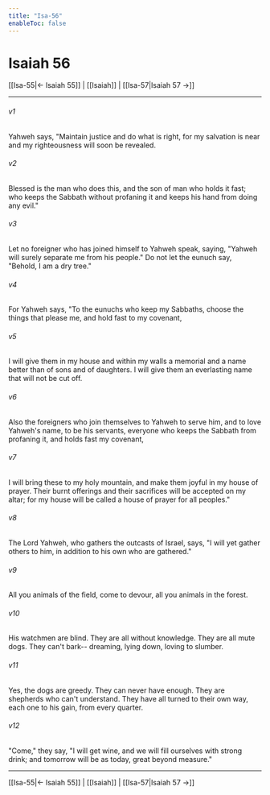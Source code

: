```yaml
---
title: "Isa-56"
enableToc: false
---
```

# Isaiah 56

[[Isa-55|← Isaiah 55]] | [[Isaiah]] | [[Isa-57|Isaiah 57 →]]
***



###### v1 
Yahweh says, "Maintain justice and do what is right, for my salvation is near and my righteousness will soon be revealed. 

###### v2 
Blessed is the man who does this, and the son of man who holds it fast; who keeps the Sabbath without profaning it and keeps his hand from doing any evil." 

###### v3 
Let no foreigner who has joined himself to Yahweh speak, saying, "Yahweh will surely separate me from his people." Do not let the eunuch say, "Behold, I am a dry tree." 

###### v4 
For Yahweh says, "To the eunuchs who keep my Sabbaths, choose the things that please me, and hold fast to my covenant, 

###### v5 
I will give them in my house and within my walls a memorial and a name better than of sons and of daughters. I will give them an everlasting name that will not be cut off. 

###### v6 
Also the foreigners who join themselves to Yahweh to serve him, and to love Yahweh's name, to be his servants, everyone who keeps the Sabbath from profaning it, and holds fast my covenant, 

###### v7 
I will bring these to my holy mountain, and make them joyful in my house of prayer. Their burnt offerings and their sacrifices will be accepted on my altar; for my house will be called a house of prayer for all peoples." 

###### v8 
The Lord Yahweh, who gathers the outcasts of Israel, says, "I will yet gather others to him, in addition to his own who are gathered." 

###### v9 
All you animals of the field, come to devour, all you animals in the forest. 

###### v10 
His watchmen are blind. They are all without knowledge. They are all mute dogs. They can't bark-- dreaming, lying down, loving to slumber. 

###### v11 
Yes, the dogs are greedy. They can never have enough. They are shepherds who can't understand. They have all turned to their own way, each one to his gain, from every quarter. 

###### v12 
"Come," they say, "I will get wine, and we will fill ourselves with strong drink; and tomorrow will be as today, great beyond measure."

***
[[Isa-55|← Isaiah 55]] | [[Isaiah]] | [[Isa-57|Isaiah 57 →]]
